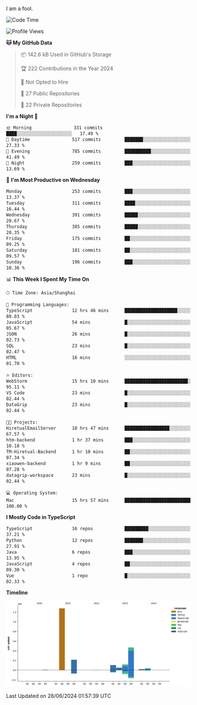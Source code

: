I am a fool.

<!--START_SECTION:waka-->
![Code Time](http://img.shields.io/badge/Code%20Time-1%2C520%20hrs%209%20mins-blue)

![Profile Views](http://img.shields.io/badge/Profile%20Views-0-blue)

**🐱 My GitHub Data** 

> 📦 142.6 kB Used in GitHub's Storage 
 > 
> 🏆 222 Contributions in the Year 2024
 > 
> 🚫 Not Opted to Hire
 > 
> 📜 27 Public Repositories 
 > 
> 🔑 22 Private Repositories 
 > 
**I'm a Night 🦉** 

```text
🌞 Morning                331 commits         ████░░░░░░░░░░░░░░░░░░░░░   17.49 % 
🌆 Daytime                517 commits         ███████░░░░░░░░░░░░░░░░░░   27.33 % 
🌃 Evening                785 commits         ██████████░░░░░░░░░░░░░░░   41.49 % 
🌙 Night                  259 commits         ███░░░░░░░░░░░░░░░░░░░░░░   13.69 % 
```
📅 **I'm Most Productive on Wednesday** 

```text
Monday                   253 commits         ███░░░░░░░░░░░░░░░░░░░░░░   13.37 % 
Tuesday                  311 commits         ████░░░░░░░░░░░░░░░░░░░░░   16.44 % 
Wednesday                391 commits         █████░░░░░░░░░░░░░░░░░░░░   20.67 % 
Thursday                 385 commits         █████░░░░░░░░░░░░░░░░░░░░   20.35 % 
Friday                   175 commits         ██░░░░░░░░░░░░░░░░░░░░░░░   09.25 % 
Saturday                 181 commits         ██░░░░░░░░░░░░░░░░░░░░░░░   09.57 % 
Sunday                   196 commits         ███░░░░░░░░░░░░░░░░░░░░░░   10.36 % 
```


📊 **This Week I Spent My Time On** 

```text
🕑︎ Time Zone: Asia/Shanghai

💬 Programming Languages: 
TypeScript               12 hrs 46 mins      ████████████████████░░░░░   80.03 % 
JavaScript               54 mins             █░░░░░░░░░░░░░░░░░░░░░░░░   05.67 % 
JSON                     26 mins             █░░░░░░░░░░░░░░░░░░░░░░░░   02.73 % 
SQL                      23 mins             █░░░░░░░░░░░░░░░░░░░░░░░░   02.47 % 
HTML                     16 mins             ░░░░░░░░░░░░░░░░░░░░░░░░░   01.70 % 

🔥 Editors: 
WebStorm                 15 hrs 10 mins      ████████████████████████░   95.11 % 
VS Code                  23 mins             █░░░░░░░░░░░░░░░░░░░░░░░░   02.44 % 
DataGrip                 23 mins             █░░░░░░░░░░░░░░░░░░░░░░░░   02.44 % 

🐱‍💻 Projects: 
HiretualEmailServer      10 hrs 47 mins      █████████████████░░░░░░░░   67.57 % 
htm-backend              1 hr 37 mins        ███░░░░░░░░░░░░░░░░░░░░░░   10.18 % 
TM-Hiretual-Backend      1 hr 10 mins        ██░░░░░░░░░░░░░░░░░░░░░░░   07.34 % 
xiaowen-backend          1 hr 9 mins         ██░░░░░░░░░░░░░░░░░░░░░░░   07.28 % 
datagrip-workspace       23 mins             █░░░░░░░░░░░░░░░░░░░░░░░░   02.44 % 

💻 Operating System: 
Mac                      15 hrs 57 mins      █████████████████████████   100.00 % 
```

**I Mostly Code in TypeScript** 

```text
TypeScript               16 repos            █████████░░░░░░░░░░░░░░░░   37.21 % 
Python                   12 repos            ███████░░░░░░░░░░░░░░░░░░   27.91 % 
Java                     6 repos             ███░░░░░░░░░░░░░░░░░░░░░░   13.95 % 
JavaScript               4 repos             ██░░░░░░░░░░░░░░░░░░░░░░░   09.30 % 
Vue                      1 repo              █░░░░░░░░░░░░░░░░░░░░░░░░   02.33 % 
```



**Timeline**

![Lines of Code chart](https://raw.githubusercontent.com/VeejaLiu/VeejaLiu/master/assets/bar_graph.png)


 Last Updated on 28/06/2024 01:57:39 UTC
<!--END_SECTION:waka-->

